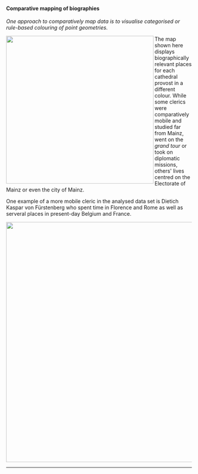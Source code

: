 <h4>Comparative mapping of biographies</h4>

<p><em>One approach to comparatively map data is to visualise categorised or rule-based colouring of point geometries.</em></p>

<a href="./maps/Map_Domherren_byNAME.png"><img src="./maps/Map_Domherren_byNAME.png" width="400px" align="left"/></a>

<p padding="10px">The map shown here displays biographically relevant places for each cathedral provost in a different colour. While some clerics were comparatively mobile and studied far from Mainz, went on the <em>grand tour</em> or took on diplomatic missions, others' lives centred on the Electorate of Mainz or even the city of Mainz.</p>
<p padding="10px">One example of a more mobile cleric in the analysed data set is Dietich Kaspar von Fürstenberg who spent time in Florence and Rome as well as serveral places in present-day Belgium and France.</p>

<a href="./maps/Map_DietrichKaspar-von-Fürstenberg.png"><img src="./maps/Map_DietrichKaspar-von-Fürstenberg.png" width="650px" align="center"/></a>

<hr>

